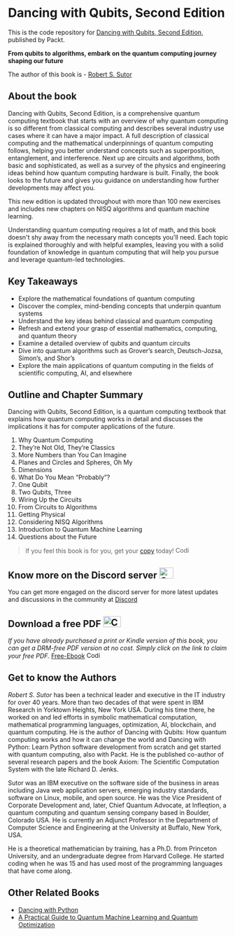 # Dancing with Qubits, Second Edition
This is the code repository for [Dancing with Qubits, Second Edition](https://www.packtpub.com/product/dancing-with-qubits/9781838827366), published by Packt.

**From qubits to algorithms, embark on the quantum computing journey shaping our future**

The author of this book is - [Robert S. Sutor](https://www.linkedin.com/in/bobsutor) 
## About the book

Dancing with Qubits, Second Edition, is a comprehensive quantum computing textbook that starts with an overview of why quantum computing is so different from classical computing and describes several industry use cases where it can have a major impact. A full description of classical computing and the mathematical underpinnings of quantum computing follows, helping you better understand concepts such as superposition, entanglement, and interference. Next up are circuits and algorithms, both basic and sophisticated, as well as a survey of the physics and engineering ideas behind how quantum computing hardware is built. Finally, the book looks to the future and gives you guidance on understanding how further developments may affect you.

This new edition is updated throughout with more than 100 new exercises and includes new chapters on NISQ algorithms and quantum machine learning.

Understanding quantum computing requires a lot of math, and this book doesn't shy away from the necessary math concepts you'll need. Each topic is explained thoroughly and with helpful examples, leaving you with a solid foundation of knowledge in quantum computing that will help you pursue and leverage quantum-led technologies.


## Key Takeaways
- Explore the mathematical foundations of quantum computing
- Discover the complex, mind-bending concepts that underpin quantum systems
- Understand the key ideas behind classical and quantum computing
- Refresh and extend your grasp of essential mathematics, computing, and quantum theory
- Examine a detailed overview of qubits and quantum circuits
- Dive into quantum algorithms such as Grover’s search, Deutsch-Jozsa, Simon’s, and Shor’s
- Explore the main applications of quantum computing in the fields of scientific computing, AI, and elsewhere

## Outline and Chapter Summary

Dancing with Qubits, Second Edition, is a quantum computing textbook that explains how quantum computing works in detail and discusses the implications it has for computer applications of the future.


1. Why Quantum Computing
2. They’re Not Old, They’re Classics
3. More Numbers than You Can Imagine
4. Planes and Circles and Spheres, Oh My
5. Dimensions
6. What Do You Mean “Probably”?
7. One Qubit
8. Two Qubits, Three
9. Wiring Up the Circuits
10. From Circuits to Algorithms
11. Getting Physical
12. Considering NISQ Algorithms
13. Introduction to Quantum Machine Learning
14. Questions about the Future


> If you feel this book is for you, get your [copy](https://www.amazon.com/Dancing-Qubits-quantum-computing-change/dp/1837636753) today! <img alt="Coding" height="15" width="35"  src="https://media.tenor.com/ex_HDD_k5P8AAAAi/habbo-habbohotel.gif">

## Know more on the Discord server <img alt="Coding" height="25" width="32"  src="https://cliply.co/wp-content/uploads/2021/08/372108630_DISCORD_LOGO_400.gif">
You can get more engaged on the discord server for more latest updates and discussions in the community at [Discord](https://discord.com/invite/9sJCQvCAAD)

## Download a free PDF <img alt="Coding" height="25" width="40" src="https://emergency.com.au/wp-content/uploads/2021/03/free.gif">

_If you have already purchased a print or Kindle version of this book, you can get a DRM-free PDF version at no cost. Simply click on the link to claim your free PDF._
[Free-Ebook](https://packt.link/free-ebook/9781837636754) <img alt="Coding" height="15" width="35"  src="https://media.tenor.com/ex_HDD_k5P8AAAAi/habbo-habbohotel.gif">

## Get to know the Authors
_Robert S. Sutor_ has been a technical leader and executive in the IT industry for over 40 years. More than two decades of that were spent in IBM Research in Yorktown Heights, New York USA. During his time there, he worked on and led efforts in symbolic mathematical computation, mathematical programming languages, optimization, AI, blockchain, and quantum computing. He is the author of Dancing with Qubits: How quantum computing works and how it can change the world and Dancing with Python: Learn Python software development from scratch and get started with quantum computing, also with Packt. He is the published co-author of several research papers and the book Axiom: The Scientific Computation System with the late Richard D. Jenks.

Sutor was an IBM executive on the software side of the business in areas including Java web application servers, emerging industry standards, software on Linux, mobile, and open source. He was the Vice President of Corporate Development and, later, Chief Quantum Advocate, at Infleqtion, a quantum computing and quantum sensing company based in Boulder, Colorado USA. He is currently an Adjunct Professor in the Department of Computer Science and Engineering at the University at Buffalo, New York, USA.

He is a theoretical mathematician by training, has a Ph.D. from Princeton University, and an undergraduate degree from Harvard College. He started coding when he was 15 and has used most of the programming languages that have come along.

## Other Related Books
- [Dancing with Python](https://www.packtpub.com/product/dancing-with-python/9781801077859)
- [A Practical Guide to Quantum Machine Learning and Quantum Optimization](https://www.packtpub.com/product/a-practical-guide-to-quantum-machine-learning-and-quantum-optimization/9781804613832)
